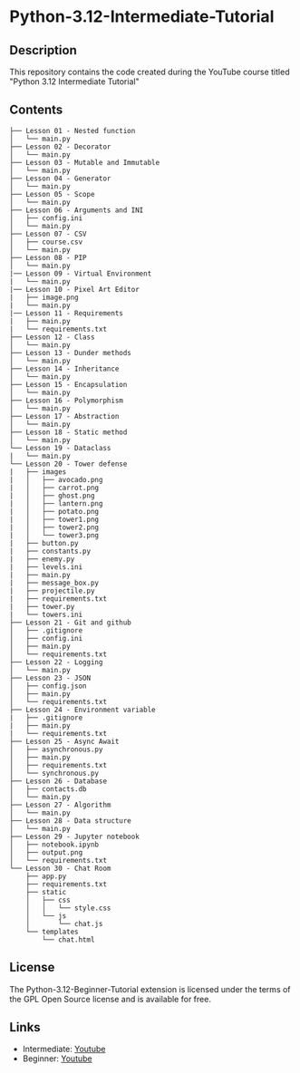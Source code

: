 # Python-3.12-Intermediate-Tutorial
## Description

This repository contains the code created during the YouTube course titled "Python 3.12 Intermediate Tutorial"

## Contents

    ├── Lesson 01 - Nested function
    │   └── main.py
    ├── Lesson 02 - Decorator
    │   └── main.py
    ├── Lesson 03 - Mutable and Immutable
    │   └── main.py
    ├── Lesson 04 - Generator
    │   └── main.py
    ├── Lesson 05 - Scope
    │   └── main.py
    ├── Lesson 06 - Arguments and INI
    │   ├── config.ini
    │   └── main.py
    ├── Lesson 07 - CSV
    │   ├── course.csv
    │   └── main.py
    ├── Lesson 08 - PIP
    │   └── main.py
    |── Lesson 09 - Virtual Environment
    |   └── main.py
    |── Lesson 10 - Pixel Art Editor
    |   ├── image.png
    |   └── main.py
    |── Lesson 11 - Requirements
    |   ├── main.py
    |   └── requirements.txt
    ├── Lesson 12 - Class
    │   └── main.py
    ├── Lesson 13 - Dunder methods
    │   └── main.py
    ├── Lesson 14 - Inheritance
    │   └── main.py
    ├── Lesson 15 - Encapsulation
    │   └── main.py
    ├── Lesson 16 - Polymorphism
    │   └── main.py
    ├── Lesson 17 - Abstraction
    │   └── main.py
    ├── Lesson 18 - Static method
    │   └── main.py
    └── Lesson 19 - Dataclass
    |   └── main.py
    └── Lesson 20 - Tower defense
    |   ├── images
    |   │   ├── avocado.png
    |   │   ├── carrot.png
    |   │   ├── ghost.png
    |   │   ├── lantern.png
    |   │   ├── potato.png
    |   │   ├── tower1.png
    |   │   ├── tower2.png
    |   │   └── tower3.png
    |   ├── button.py
    |   ├── constants.py
    |   ├── enemy.py
    |   ├── levels.ini
    |   ├── main.py
    |   ├── message_box.py
    |   ├── projectile.py
    |   ├── requirements.txt
    |   ├── tower.py
    |   └── towers.ini
    ├── Lesson 21 - Git and github
    │   ├── .gitignore
    │   ├── config.ini
    │   ├── main.py
    │   └── requirements.txt
    ├── Lesson 22 - Logging
    │   └── main.py
    ├── Lesson 23 - JSON
    │   ├── config.json
    │   ├── main.py
    │   └── requirements.txt
    ├── Lesson 24 - Environment variable
    |   ├── .gitignore
    |   ├── main.py
    |   └── requirements.txt
    ├── Lesson 25 - Async Await
    │   ├── asynchronous.py
    │   ├── main.py
    │   ├── requirements.txt
    │   └── synchronous.py
    ├── Lesson 26 - Database
    │   ├── contacts.db
    │   └── main.py
    ├── Lesson 27 - Algorithm
    │   └── main.py
    ├── Lesson 28 - Data structure
    │   └── main.py
    ├── Lesson 29 - Jupyter notebook
    │   ├── notebook.ipynb
    │   ├── output.png
    │   └── requirements.txt
    └── Lesson 30 - Chat Room
        ├── app.py
        ├── requirements.txt
        ├── static
        │   ├── css
        │   │   └── style.css
        │   └── js
        │       └── chat.js
        └── templates
            └── chat.html





## License

The Python-3.12-Beginner-Tutorial extension is licensed under the terms of the GPL Open Source
license and is available for free.

## Links

* Intermediate: [Youtube](https://www.youtube.com/watch?v=qLhAR3A2y2c&list=PLBzR6XXfAT3ISxhFQfUhpohhMzFSxvs19)
* Beginner: [Youtube](https://www.youtube.com/watch?v=89qlF3r8k9c&list=PLBzR6XXfAT3KvErrmrX34V5p33UZYRzSu)
